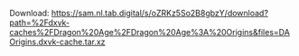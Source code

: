 Download: https://sam.nl.tab.digital/s/oZRKz5So2B8gbzY/download?path=%2Fdxvk-caches%2FDragon%20Age%2FDragon%20Age%3A%20Origins&files=DAOrigins.dxvk-cache.tar.xz
